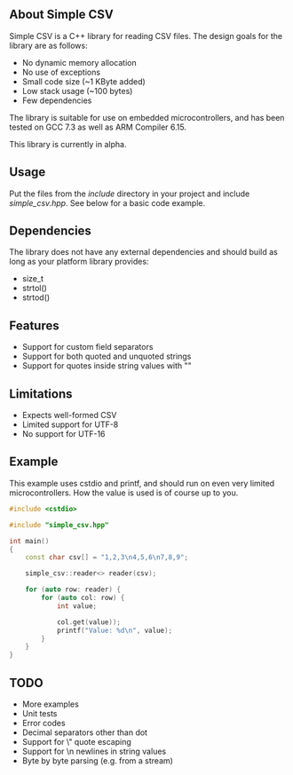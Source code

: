 ## About Simple CSV

Simple CSV is a C++ library for reading CSV files. The design goals for the library are as follows:

* No dynamic memory allocation
* No use of exceptions
* Small code size (~1 KByte added)
* Low stack usage (~100 bytes)
* Few dependencies

The library is suitable for use on embedded microcontrollers, and has been tested on GCC 7.3 as well as
ARM Compiler 6.15.  

This library is currently in alpha.

## Usage

Put the files from the _include_ directory in your project and include _simple_csv.hpp_. See below for a basic code
example.

## Dependencies

The library does not have any external dependencies and should build as long as your platform library provides:

* size_t
* strtol()
* strtod()

## Features

* Support for custom field separators
* Support for both quoted and unquoted strings
* Support for quotes inside string values with ""

## Limitations

* Expects well-formed CSV
* Limited support for UTF-8
* No support for UTF-16

## Example

This example uses cstdio and printf, and should run on even very limited microcontrollers. How the value is used is of
course up to you.

```cpp
#include <cstdio>

#include "simple_csv.hpp"

int main()
{
    const char csv[] = "1,2,3\n4,5,6\n7,8,9";

    simple_csv::reader<> reader(csv);

    for (auto row: reader) {
        for (auto col: row) {
            int value;

            col.get(value));
            printf("Value: %d\n", value);
        }
    }
}
```

## TODO

* More examples
* Unit tests
* Error codes
* Decimal separators other than dot
* Support for \\" quote escaping
* Support for \\n newlines in string values
* Byte by byte parsing (e.g. from a stream)